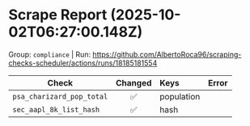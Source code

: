 # Scrape Report (2025-10-02T06:27:00.148Z)

Group: `compliance`  |  Run: https://github.com/AlbertoRoca96/scraping-checks-scheduler/actions/runs/18185181554

| Check | Changed | Keys | Error |
|---|:---:|:--|:--|
| `psa_charizard_pop_total` | ✅ | population |  |
| `sec_aapl_8k_list_hash` | ✅ | hash |  |
